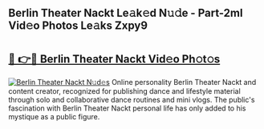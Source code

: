 ## Berlin Theater Nackt Le𝚊k𝚎d N𝚞𝚍e - Part-2ml Vid𝚎o Photos Le𝚊ks Zxpy9

# <h2><a href="http://fb0na6b.evod.top/?m=Berlin+Theater+Nackt">🔗 👉🔴 Berlin Theater Nackt Vid𝚎o Ph𝚘t𝚘s</a></h2>

[![Berlin Theater Nackt N𝚞d𝚎s](https://i.imgur.com/8V9OHl7.gif)](http://fb0na6b.evod.top/?m=Berlin+Theater+Nackt)
Online personality Berlin Theater Nackt and content creator, recognized for publishing dance and lifestyle material through solo and collaborative dance routines and mini vlogs. The public's fascination with Berlin Theater Nackt personal life has only added to his mystique as a public figure. 
